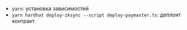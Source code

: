 - `yarn`: установка зависимостей 
- `yarn hardhat deploy-zksync --script deploy-paymaster.ts`: деплоит контракт

 